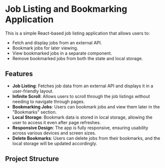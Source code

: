 # Job Listing and Bookmarking Application

This is a simple React-based job listing application that allows users to:

- Fetch and display jobs from an external API.
- Bookmark jobs for later viewing.
- View bookmarked jobs in a separate component.
- Remove bookmarked jobs from both the state and local storage.

## Features

- **Job Listing**: Fetches job data from an external API and displays it in a user-friendly layout.
- **Infinite Scroll**: Allows users to scroll through the job listings without needing to navigate through pages.
- **Bookmarking Jobs**: Users can bookmark jobs and view them later in the "Bookmarks" section.
- **Local Storage**: Bookmark data is stored in local storage, allowing the user to access it even after page refreshes.
- **Responsive Design**: The app is fully responsive, ensuring usability across various devices and screen sizes.
- **Delete Bookmarks**: Users can delete jobs from their bookmarks, and the local storage will be updated accordingly.

## Project Structure
